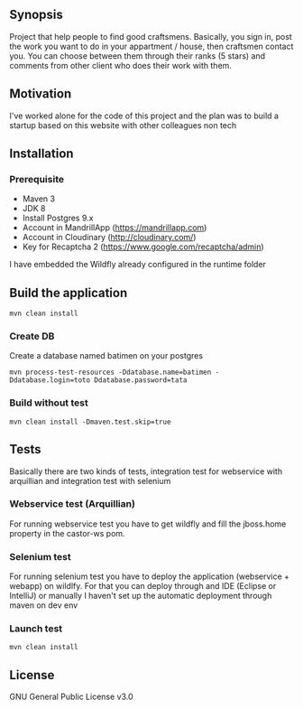 ## Synopsis

Project that help people to find good craftsmens. Basically, you sign in, post the work you want to do in your appartment / house, then craftsmen contact you. You can choose between them through their ranks (5 stars) and comments from other client who does their work with them.

## Motivation

I've worked alone for the code of this project and the plan was to build a startup based on this website with other colleagues non tech

## Installation

### Prerequisite

- Maven 3
- JDK 8
- Install Postgres 9.x
- Account in MandrillApp (https://mandrillapp.com)
- Account in Cloudinary (http://cloudinary.com/)
- Key for Recaptcha 2 (https://www.google.com/recaptcha/admin)

I have embedded the Wildfly already configured in the runtime folder

## Build the application
`mvn clean install`

### Create DB

Create a database named batimen on your postgres

`mvn process-test-resources -Ddatabase.name=batimen -Ddatabase.login=toto Ddatabase.password=tata`

### Build without test

`mvn clean install -Dmaven.test.skip=true`

## Tests

Basically there are two kinds of tests, integration test for webservice with arquillian and integration test with selenium

### Webservice test (Arquillian)

For running webservice test you have to get wildfly and fill the jboss.home property in the castor-ws pom.

### Selenium test

For running selenium test you have to deploy the application (webservice + webapp) on wildlfy.
For that you can deploy through and IDE (Eclipse or IntelliJ) or manually
I haven't set up the automatic deployment through maven on dev env

### Launch test

`mvn clean install`

## License

GNU General Public License v3.0